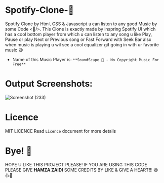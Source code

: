 # Spotify-Clone-🎵
Spotify Clone by Html, CSS & Javascript u can listen to any good Music by some Code &lt;🎵/>. 
This Clone is exactly made by inspring Spotify UI which has a cool bottom player from which u can listen to any song u like Play, Pause or play Next or Previous song or Fast Forward with Seek Bar also when music is playing u wil see a cool equalizer gif going in with ur favorite music 😃

- Name of this Music Player is: `**SoundScape 🎵 - No Copyright Music For Free**`

# Output Screenshots:
![Screenshot (233)](https://user-images.githubusercontent.com/52501040/175823809-59f2e2e0-1936-4eb6-9e6d-8025df56df69.png)

# Licence

MIT LICENCE
Read `Licence` document for more details

# Bye! 👋

HOPE U LIKE THIS PROJECT PLEASE! IF YOU ARE USING THIS CODE PLEASE GIVE **HAMZA ZAIDI** SOME CREDITS BY LIKE & GIVE A HEART!!! 😃👍💛
